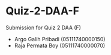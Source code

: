 # Quiz-2-DAA-F
Submission for Quiz 2 DAA (F) 
- Argo Galih Pribadi (05111740000150)
- Raja Permata Boy (05111740000070)

